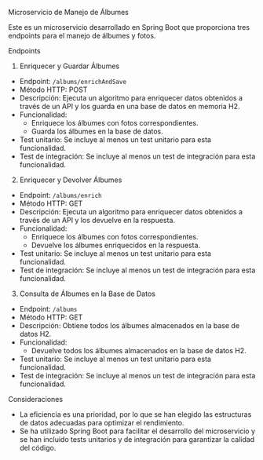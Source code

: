  Microservicio de Manejo de Álbumes

Este es un microservicio desarrollado en Spring Boot que proporciona tres endpoints para el manejo de álbumes y fotos.

 Endpoints

 1. Enriquecer y Guardar Álbumes

- Endpoint: `/albums/enrichAndSave`
- Método HTTP: POST
- Descripción: Ejecuta un algoritmo para enriquecer datos obtenidos a través de un API y los guarda en una base de datos en memoria H2.
- Funcionalidad:
    - Enriquece los álbumes con fotos correspondientes.
    - Guarda los álbumes en la base de datos.
- Test unitario: Se incluye al menos un test unitario para esta funcionalidad.
- Test de integración: Se incluye al menos un test de integración para esta funcionalidad.

 2. Enriquecer y Devolver Álbumes

- Endpoint: `/albums/enrich`
- Método HTTP: GET
- Descripción: Ejecuta un algoritmo para enriquecer datos obtenidos a través de un API y los devuelve en la respuesta.
- Funcionalidad:
    - Enriquece los álbumes con fotos correspondientes.
    - Devuelve los álbumes enriquecidos en la respuesta.
- Test unitario: Se incluye al menos un test unitario para esta funcionalidad.
- Test de integración: Se incluye al menos un test de integración para esta funcionalidad.

 3. Consulta de Álbumes en la Base de Datos

- Endpoint: `/albums`
- Método HTTP: GET
- Descripción: Obtiene todos los álbumes almacenados en la base de datos H2.
- Funcionalidad:
    - Devuelve todos los álbumes almacenados en la base de datos H2.
- Test unitario: Se incluye al menos un test unitario para esta funcionalidad.
- Test de integración: Se incluye al menos un test de integración para esta funcionalidad.

 Consideraciones

- La eficiencia es una prioridad, por lo que se han elegido las estructuras de datos adecuadas para optimizar el rendimiento.
- Se ha utilizado Spring Boot para facilitar el desarrollo del microservicio y se han incluido tests unitarios y de integración para garantizar la calidad del código.